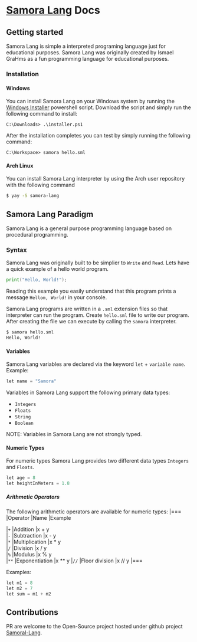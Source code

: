 # [Samora Lang](https://github.com/GraHms/Samora-Lang) Docs

## Getting started
Samora Lang is simple a interpreted programing language just for educational purposes. Samora Lang was originally created by Ismael GraHms as a fun programming language for educational purposes.


### Installation

#### Windows
You can install Samora Lang on your Windows system by running the [Windows Installer](https://github.com/obadiaspelembe/samora-lang-installers) powershell script. Download the script and simply run the following command to install:

````
C:\Downloads> .\installer.ps1
````
After the installation completes you can test by simply running the following command:

````shell
C:\Workspace> samora hello.sml
````

#### Arch Linux
You can install Samora Lang interpreter by using the Arch user repository with the following command

````sh
$ yay -S samora-lang 
````

## Samora Lang Paradigm

Samora Lang is a general purpose programming language based on procedural programming.

### Syntax 
Samora Lang was originally built to be simplier to `Write` and `Read`. Lets have a quick example of a hello world program.

````go
print("Hello, World!");
````

Reading this example you easily understand that this program prints a message `Hellom, World!` in your console.

Samora Lang programs are written in a `.sml` extension files so that interpreter can run the program. Create `hello.sml` file to write our program. After creating the file we can execute by calling the `samora` interpreter.


````sh
$ samora hello.sml
Hello, World!
````

#### Variables 

Samora Lang variables are declared via the keyword `let` + `variable name`. Example:

````go
let name = "Samora"

````

Variables in Samora Lang support the following primary data types:

* `Integers`
* `Floats`
* `String`
* `Boolean`

NOTE: Variables in Samora Lang are not strongly typed.

#### Numeric Types
For numeric types Samora Lang provides two different data types `Integers` and `Floats`.

````go
let age = 8
let heightInMeters = 1.8
````

##### Arithmetic Operators
The following arithmetic operators are available for numeric types:
|===
|Operator |Name |Example  

|`+`	|Addition	    |x + y	
|`-`	|Subtraction	|x - y	
|`*`	|Multiplication	|x * y	
|`/`	|Division	    |x / y	
|`%`	|Modulus	    |x % y	
|`**` |Exponentiation	|x ** y	
|`//` |Floor division	|x // y
|===

Examples:

````go
let m1 = 8
let m2 = 7
let sum = m1 + m2
````

## Contributions
PR are welcome to the Open-Source project hosted under github project [Samoral-Lang](https://github.com/GraHms/Samora-Lang).
